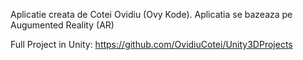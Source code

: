 Aplicatie creata de Cotei Ovidiu (Ovy Kode).
Aplicatia se bazeaza pe Augumented Reality (AR)

Full Project in Unity: https://github.com/OvidiuCotei/Unity3DProjects